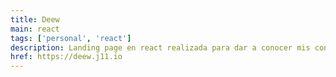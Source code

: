 ```yaml
---
title: Deew
main: react
tags: ['personal', 'react']
description: Landing page en react realizada para dar a conocer mis conocimientos web3, el objetivo de este proyecto es aprender un poco más de react y adicional tener un punto de encuentro para las personas que quieren saber como lanzar proyectos web3.
href: https://deew.j11.io
---
```

